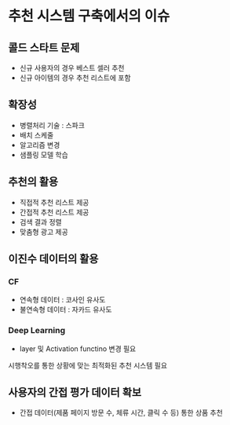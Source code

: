 # 추천 시스템 구축에서의 이슈

## 콜드 스타트 문제

- 신규 사용자의 경우 베스트 셀러 추천
- 신규 아이템의 경우 추천 리스트에 포함
 
## 확장성

- 병렬처리 기술 : 스파크
- 배치 스케줄
- 알고리즘 변경
- 샘플링 모델 학습

## 추천의 활용

- 직접적 추천 리스트 제공
- 간접적 추천 리스트 제공
- 검색 결과 정렬
- 맞춤형 광고 제공

## 이진수 데이터의 활용

### CF

- 연속형 데이터 : 코사인 유사도
- 불연속형 데이터 : 자카드 유사도

### Deep Learning

- layer 및 Activation functino 변경 필요

시행착오를 통한 상황에 맞는 최적화된 추천 시스템 필요

## 사용자의 간접 평가 데이터 확보

- 간접 데이터(제품 페이지 방문 수, 체류 시간, 클릭 수 등) 통한 상품 추천
  